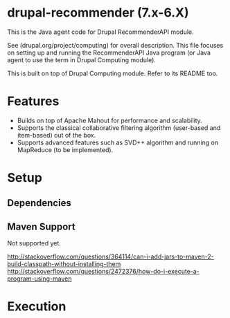 drupal-recommender (7.x-6.X)
============================

This is the Java agent code for Drupal RecommenderAPI module.

See (drupal.org/project/computing) for overall description. This file focuses on setting up and running the RecommenderAPI Java program (or Java agent to use the term in Drupal Computing module).

This is built on top of Drupal Computing module. Refer to its README too.

Features
========

  * Builds on top of Apache Mahout for performance and scalability.
  * Supports the classical collaborative filtering algorithm (user-based and item-based) out of the box.
  * Supports advanced features such as SVD++ algorithm and running on MapReduce (to be implemented).

Setup
=====


Dependencies
------------

Maven Support
-------------

Not supported yet.

http://stackoverflow.com/questions/364114/can-i-add-jars-to-maven-2-build-classpath-without-installing-them
http://stackoverflow.com/questions/2472376/how-do-i-execute-a-program-using-maven


Execution
=========
